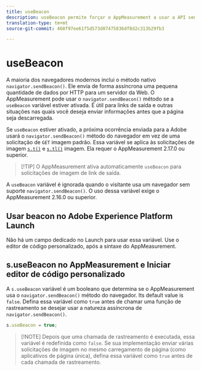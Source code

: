 ```yaml
---
title: useBeacon
description: useBeacon permite forçar o AppMeasurement a usar a API sendBeacon dos navegadores
translation-type: tm+mt
source-git-commit: 468f97ee61f5d573d07475836df8d2c313b29fb3

---
```



# useBeacon

A maioria dos navegadores modernos inclui o método nativo `navigator.sendBeacon()`. Ele envia de forma assíncrona uma pequena quantidade de dados por HTTP para um servidor da Web. O AppMeasurement pode usar o `navigator.sendBeacon()` método se a `useBeacon` variável estiver ativada. É útil para links de saída e outras situações nas quais você deseja enviar informações antes que a página seja descarregada.

Se `useBeacon` estiver ativado, a próxima ocorrência enviada para a Adobe usará o `navigator.sendBeacon()` método do navegador em vez de uma solicitação de `GET` imagem padrão. Essa variável se aplica às solicitações de imagem [`s.t()`](../functions/t-method.md) e [`s.tl()`](../functions/tl-method.md) imagem. Ela requer o AppMeasurement 2.17.0 ou superior.

> [!TIP] O AppMeasurement ativa automaticamente `useBeacon` para solicitações de imagem de link de saída.

A `useBeacon` variável é ignorada quando o visitante usa um navegador sem suporte `navigator.sendBeacon()`. O uso dessa variável exige o AppMeasurement 2.16.0 ou superior.

## Usar beacon no Adobe Experience Platform Launch

Não há um campo dedicado no Launch para usar essa variável. Use o editor de código personalizado, após a sintaxe do AppMeasurement.

## s.useBeacon no AppMeasurement e Iniciar editor de código personalizado

A `s.useBeacon` variável é um booleano que determina se o AppMeasurement usa o `navigator.sendBeacon()` método do navegador. Its default value is `false`. Defina essa variável como `true` antes de chamar uma função de rastreamento se desejar usar a natureza assíncrona de `navigator.sendBeacon()`.

```js
s.useBeacon = true;
```

> [!NOTE] Depois que uma chamada de rastreamento é executada, essa variável é redefinida como `false`. Se sua implementação enviar várias solicitações de imagem no mesmo carregamento de página (como aplicativos de página única), defina essa variável como `true` antes de cada chamada de rastreamento.
